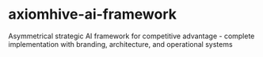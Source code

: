 # axiomhive-ai-framework
Asymmetrical strategic AI framework for competitive advantage - complete implementation with branding, architecture, and operational systems
